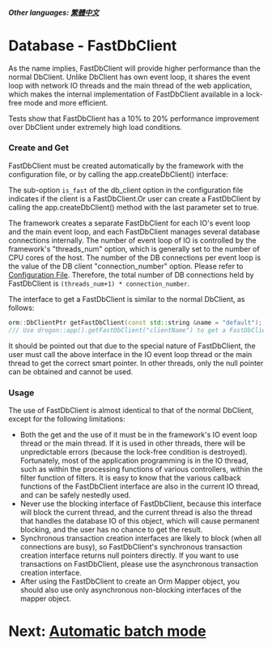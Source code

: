##### Other languages: [繁體中文](/JB_TW/ENG-08-4-Database-FastDbClient.tw.md)

# Database - FastDbClient

As the name implies, FastDbClient will provide higher performance than the normal DbClient. Unlike DbClient has own event loop, it shares the event loop with network IO threads and the main thread of the web application, which makes the internal implementation of FastDbClient available in a lock-free mode and more efficient.

Tests show that FastDbClient has a 10% to 20% performance improvement over DbClient under extremely high load conditions.

### Create and Get

FastDbClient must be created automatically by the framework with the configuration file, or by calling the app.createDbClient() interface:

The sub-option `is_fast` of the db_client option in the configuration file indicates if the client is a FastDbClient.Or user can create a FastDbClient by calling the app.createDbClient() method with the last parameter set to true.

The framework creates a separate FastDbClient for each IO's event loop and the main event loop, and each FastDbClient manages several database connections internally. The number of event loop of IO is controlled by the framework's "threads_num" option, which is generally set to the number of CPU cores of the host. The number of the DB connections per event loop is the value of the DB client "connection_number" option. Please refer to [Configuration File](/ENG/ENG-11-Configuration-File.md#db_clients). Therefore, the total number of DB connections held by FastDbClient is `(threads_num+1) * connection_number`.

The interface to get a FastDbClient is similar to the normal DbClient, as follows:

```c++
orm::DbClientPtr getFastDbClient(const std::string &name = "default");
/// Use drogon::app().getFastDbClient("clientName") to get a FastDbClient object.
```

It should be pointed out that due to the special nature of FastDbClient, the user must call the above interface in the IO event loop thread or the main thread to get the correct smart pointer. In other threads, only the null pointer can be obtained and cannot be used.

### Usage

The use of FastDbClient is almost identical to that of the normal DbClient, except for the following limitations:

- Both the get and the use of it must be in the framework's IO event loop thread or the main thread. If it is used in other threads, there will be unpredictable errors (because the lock-free condition is destroyed). Fortunately, most of the application programming is in the IO thread, such as within the processing functions of various controllers, within the filter function of filters. It is easy to know that the various callback functions of the FastDbClient interface are also in the current IO thread, and can be safely nestedly used.
- Never use the blocking interface of FastDbClient, because this interface will block the current thread, and the current thread is also the thread that handles the database IO of this object, which will cause permanent blocking, and the user has no chance to get the result.
- Synchronous transaction creation interfaces are likely to block (when all connections are busy), so FastDbClient's synchronous transaction creation interface returns null pointers directly. If you want to use transactions on FastDbClient, please use the asynchronous transaction creation interface.
- After using the FastDbClient to create an Orm Mapper object, you should also use only asynchronous non-blocking interfaces of the mapper object.

# Next: [Automatic batch mode](/ENG/ENG-08-5-Database-auto_batch)
